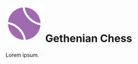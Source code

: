 # ![Gethenian](https://github.com/gbtami/pychess-variants/blob/master/static/icons/chennis.svg) Gethenian Chess

Lorem ipsum.

